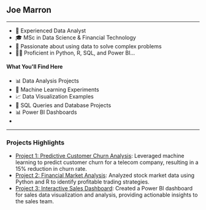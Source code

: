 ## Joe Marron
***
- 💼 Experienced Data Analyst
- 🎓 MSc in Data Science & Financial Technology
- 🚀 Passionate about using data to solve complex problems
- 👨‍💻 Proficient in Python, R, SQL, and Power BI...

#### What You'll Find Here
- 📊 Data Analysis Projects
- 🤖 Machine Learning Experiments
- 📈 Data Visualization Examples
- 📑 SQL Queries and Database Projects
- 📊 Power BI Dashboards
- 
***
### Projects Highlights

- [Project 1: Predictive Customer Churn Analysis](link-to-project1): Leveraged machine learning to predict customer churn for a telecom company, resulting in a 15% reduction in churn rate.
- [Project 2: Financial Market Analysis](link-to-project2): Analyzed stock market data using Python and R to identify profitable trading strategies.
- [Project 3: Interactive Sales Dashboard](link-to-project3): Created a Power BI dashboard for sales data visualization and analysis, providing actionable insights to the sales team.
